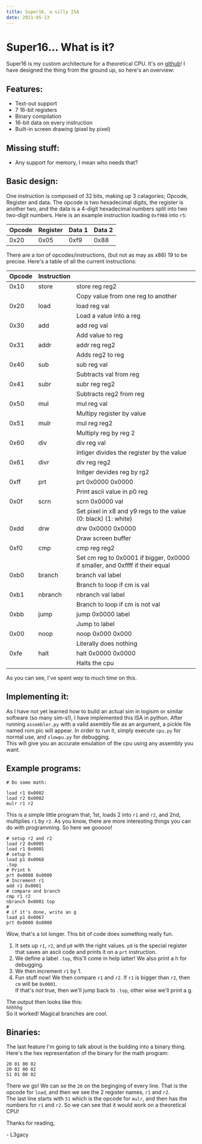 ```yaml
---
title: Super16, a silly ISA
date: 2021-05-13
---
```

# Super16... What is it?
Super16 is my custom architecture for a theoretical CPU. It's on [github](https://github.com/l3gacyb3ta/super16)! 
I have designed the thing from the ground up, so here's an overview:  
## Features:
* Text-out support
* 7 16-bit registers
* Binary compilation
* 16-bit data on every instruction
* Built-in screen drawing (pixel by pixel)
  
## Missing stuff:
* Any support for memory, I mean who needs that?
  
## Basic design:
One instruction is composed of 32 bits, making up 3 catagories; Opcode, Register and data. 
The opcode is two hexadecimal digits, the register is another two, and the data is a 4-digit
hexadecimal numbers split into two two-digit numbers.
Here is an example instruction loading ```0xf988``` into ```r5```:  

| Opcode | Register | Data 1 | Data 2 |
|--------|----------|--------|--------|
| 0x20   | 0x05     | 0xf9   | 0x88   |

There are a _ton_ of opcodes/instructions, (but not as may as x86) 19 to be precise.
Here's a table of all the current instructions:

| Opcode | Instruction |                                                                             |
|--------|-------------|-----------------------------------------------------------------------------|
| 0x10   | store       | store reg reg2                                                              |
|        |             | Copy value from one reg to another                                          |
| 0x20   | load        | load reg val                                                                |
|        |             | Load a value into a reg                                                     |
| 0x30   | add         | add reg val                                                                 |
|        |             | Add value to reg                                                            |
| 0x31   | addr        | addr reg reg2                                                               |
|        |             | Adds reg2 to reg                                                            |
| 0x40   | sub         | sub reg val                                                                 |
|        |             | Subtracts val from reg                                                      |
| 0x41   | subr        | subr reg reg2                                                               |
|        |             | Subtracts reg2 from reg                                                     |
| 0x50   | mul         | mul reg val                                                                 |
|        |             | Multipy register by value                                                   |
| 0x51   | mulr        | mul reg reg2                                                                |
|        |             | Multiply reg by reg 2                                                       |
| 0x60   | div         | div reg val                                                                 |
|        |             | Intiger divides the register by the value                                   |
| 0x61   | divr        | div reg reg2                                                                |
|        |             | Initger devides reg by rg2                                                  |
| 0xff   | prt         | prt 0x0000 0x0000                                                           |
|        |             | Print ascii value in p0 reg                                                 |
| 0x0f   | scrn        | scrn 0x0000 val                                                             |
|        |             | Set pixel in x8 and y9 regs to the value (0: black) (1: white)              |
| 0xdd   | drw         | drw 0x0000 0x0000                                                           |
|        |             | Draw screen buffer                                                          |
| 0xf0   | cmp         | cmp reg reg2                                                                |
|        |             | Set cm reg to 0x0001 if bigger, 0x0000 if smaller, and 0xffff if their equal|
| 0xb0   | branch      | branch val label                                                            |
|        |             | Branch to loop if cm is val                                                 |
| 0xb1   | nbranch     | nbranch val label                                                           |
|        |             | Branch to loop if cm is not val                                             |
| 0xbb   | jump        | jump 0x0000 label                                                           |
|        |             | Jump to label                                                               |
| 0x00   | noop        | noop 0x000 0x000                                                            |
|        |             | Literally does nothing                                                      |
| 0xfe   | halt        | halt 0x0000 0x0000                                                          |
|        |             | Halts the cpu                                                               |

As you can see, I've spent _way_ to much time on this.
## Implementing it:
As I have not yet learned how to build an actual sim in logisim or similar software (so many sim-s!), I have implemented this ISA in python.
After running ```assembler.py``` with a valid asembly file as an argument,
a pickle file named rom.pic will appear.
In order to run it, simply execute ```cpu.py``` for normal use, and ```slowpu.py``` for debugging.  
This will give you an accurate emulation of the cpu using any assembly you want.
## Example programs:
```
# Do some math:

load r1 0x0002
load r2 0x0002
mulr r1 r2
```
This is a simple little program that, 1st, loads 2 into ```r1``` and ```r2```, and 2nd, multiplies ```r1``` by ```r2```.
As you know, there are more interesting things you can do with programming. So here we gooooo!  
  
```
# setup r2 and r2
load r2 0x0005
load r1 0x0001
# setup h
load p1 0x0068
.top
# Print h
prt 0x0000 0x0000
# Increment r1
add r1 0x0001
# compare and branch
cmp r1 r2
nbranch 0x0001 top
#
# if it's done, write an g
load p1 0x0067
prt 0x0000 0x0000
```
Wow, that's a lot longer. This bit of code does something really fun.

1. It sets up ```r1```, ```r2```, and ```p0``` with the right values.
  ```p0``` is the special register that saves an ascii code and prints it on a ```prt```
  instruction.
2. We define a label ```.top```, this'll come in help latter! We also print a h for debugging.
3. We then increment ```r1``` by 1. 
4. Fun stuff now! We then compare ```r1``` and ```r2```. If ```r1``` is bigger
  than ```r2```, then ```cm``` will be ```0x0001```.  
  If that's _not_ true, then we'll jump back to ```.top```, other wise we'll print a g.
  
The output then looks like this:  
```hhhhhg```  
So it worked! Magical branches are cool.
## Binaries:
The last feature I'm going to talk about is the building into a binary thing.
Here's the hex representation of the binary for the math program:
```
20 01 00 02
20 02 00 02
51 01 00 02
```
There we go! We can se the ```20``` on the beginging of every line.
That is the opcode for ```load```, and then we see the 2 register names, ```r1``` and ```r2```.  
The last line starts with ```51``` which is the opcode for ```mulr```, and then has the numbers for ```r1``` and ```r2```.
So we can see that it would work on a theoretical CPU!  
  
Thanks for reading,  
  
\- L3gacy 